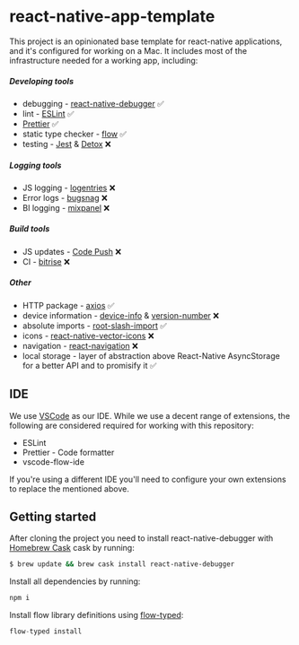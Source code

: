# react-native-app-template
This project is an opinionated base template for react-native applications, and it's configured for working on a Mac.
It includes most of the infrastructure needed for a working app, including:

##### Developing tools
- debugging - [react-native-debugger](https://github.com/jhen0409/react-native-debugger) :white_check_mark:
- lint - [ESLint](https://eslint.org/) :white_check_mark:
- [Prettier](https://github.com/prettier/prettier) :white_check_mark:
- static type checker - [flow](https://flow.org/) :white_check_mark:
- testing - [Jest](https://facebook.github.io/jest/) & [Detox](https://github.com/wix/detox) :x:
##### Logging tools
- JS logging - [logentries](http://logentries.com/) :x:
- Error logs - [bugsnag](https://www.bugsnag.com/) :x:
- BI logging - [mixpanel](https://mixpanel.com/) :x:
##### Build tools
- JS updates - [Code Push](https://microsoft.github.io/code-push/) :x:
- CI - [bitrise](http://bitrise.io/) :x:
##### Other
- HTTP package - [axios](https://github.com/axios/axios) :white_check_mark:
- device information - [device-info](https://github.com/rebeccahughes/react-native-device-info) & [version-number](https://github.com/APSL/react-native-version-number) :x:
- absolute imports - [root-slash-import](https://github.com/mantrajs/babel-root-slash-import) :white_check_mark:
- icons - [react-native-vector-icons](https://github.com/oblador/react-native-vector-icons) :x:
- navigation - [react-navigation](https://reactnavigation.org/) :x:
- local storage - layer of abstraction above React-Native AsyncStorage for a better API and to promisify it :white_check_mark:

## IDE

We use [VSCode](https://code.visualstudio.com/) as our IDE. While we use a decent range of extensions, the following are considered required for working with this repository:
- ESLint
- Prettier - Code formatter
- vscode-flow-ide

If you're using a different IDE you'll need to configure your own extensions to replace the mentioned above.

## Getting started

After cloning the project you need to install react-native-debugger with [Homebrew Cask](https://caskroom.github.io) cask by running:
```bash
$ brew update && brew cask install react-native-debugger
```

Install all dependencies by running:
``` js
npm i
```

Install flow library definitions using [flow-typed](https://github.com/flowtype/flow-typed):
```js
flow-typed install
```

